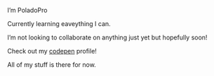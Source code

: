 <p>I’m PoladoPro</p>
<p>Currently learning eaveything I can.</p>
<p>I’m not looking to collaborate on anything just yet but hopefully soon!</p>
<p>Check out my <a href="https://codepen.io/poladopro/pens/showcase" target="_blank">codepen</a> profile!</p>
<p>All of my stuff is there for now.</p>



